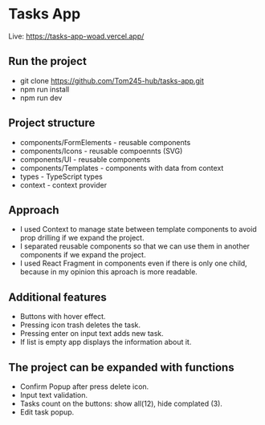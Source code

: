 # Tasks App

Live: https://tasks-app-woad.vercel.app/

## Run the project

- git clone https://github.com/Tom245-hub/tasks-app.git
- npm run install
- npm run dev

## Project structure

- components/FormElements - reusable components
- components/Icons - reusable compoennts (SVG)
- components/UI - reusable components
- components/Templates - components with data from context
- types - TypeScript types
- context - context provider

## Approach

- I used Context to manage state between template components to avoid prop drilling if we expand the project.
- I separated reusable components so that we can use them in another components if we expand the project.
- I used React Fragment in components even if there is only one child, because in my opinion this aproach is more readable.

## Additional features

- Buttons with hover effect.
- Pressing icon trash deletes the task.
- Pressing enter on input text adds new task.
- If list is empty app displays the information about it.

## The project can be expanded with functions

- Confirm Popup after press delete icon.
- Input text validation.
- Tasks count on the buttons: show all(12), hide complated (3).
- Edit task popup.
